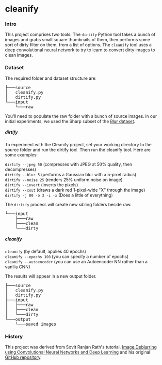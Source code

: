 # cleanify

### Intro
This project comprises two tools: The `dirtify` Python tool takes a bunch of images and grabs small square thumbnails of them, then performs some sort of dirty filter on them, from a list of options. The `cleanify` tool uses a deep convolutional neural network to try to learn to convert dirty images to clean images.
### Dataset
The required folder and dataset structure are:
<pre>
├───source
│   cleanify.py
│   dirtify.py
└───input
    └───raw
</pre>

You'll need to populate the raw folder with a bunch of source images. In our initial experiments, we used the Sharp subset of the [Blur dataset](https://www.kaggle.com/kwentar/blur-dataset "Blur dataset").

##### dirtify
To experiment with the Cleanify project, set your working directory to the source folder and run the dirtify tool. Then run the cleanify tool. Here are some examples:

`dirtify --jpeg 50` (compresses with JPEG at 50% quality, then decompresses)</br>
`dirtify --blur 5` (performs a Gaussian blur with a 5-pixel radius)</br>
`dirtify --noise 25` (renders 25% uniform noise on image)</br>
`dirtify --invert` (inverts the pixels)</br>
`dirtify --xout` (draws a dark red 1-pixel-wide "X" through the image)</br>
`dirtify -j 80 -b 3 -i -x` (Does a little of everything)</br>

The `dirtify` process will create new sibling folders beside raw:

<pre>
└───input
    ├───raw
    ├───clean
    └───dirty
</pre>

##### cleanify
`cleanify` (by default, applies 40 epochs)</br>
`cleanify --epochs 100` (you can specify a number of epochs)</br>
`cleanify --autoencoder` (you can use an Autoencoder NN rather than a vanilla CNN)</br>

The results will appear in a new output folder.
<pre>
├───source
│   cleanify.py
│   dirtify.py
├───input
│   ├───raw
│   ├───clean
│   └───dirty
└───output
    └───saved_images
</pre>

### History
This project was derived from Sovit Ranjan Rath's tutorial, [Image Deblurring using Convolutional Neural Networks and Deep Learning](https://debuggercafe.com/image-deblurring-using-convolutional-neural-networks-and-deep-learning "Tutorial") and his original [GitHub repository](https://github.com/sovit-123/image-deblurring-using-deep-learning "Repo").
